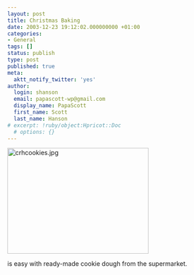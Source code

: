 ```yaml
---
layout: post
title: Christmas Baking
date: 2003-12-23 19:12:02.000000000 +01:00
categories:
- General
tags: []
status: publish
type: post
published: true
meta:
  aktt_notify_twitter: 'yes'
author:
  login: shanson
  email: papascott-wp@gmail.com
  display_name: PapaScott
  first_name: Scott
  last_name: Hanson
# excerpt: !ruby/object:Hpricot::Doc
  # options: {}
---
```

<p><img alt="crhcookies.jpg" src="http://www.papascott.de/wordpress/wp-content/uploads/2003/12/crhcookies.jpg" width="320" height="240" border="0" /></p>
<p>is easy with ready-made cookie dough from the supermarket.</p>
